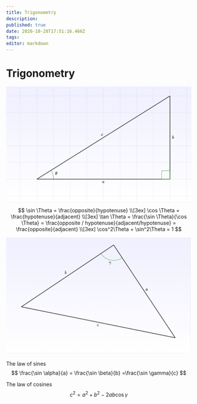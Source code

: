 ```yaml
---
title: Trigonometry
description: 
published: true
date: 2020-10-28T17:51:16.466Z
tags: 
editor: markdown
---
```


# Trigonometry

![right_triangle.png](/right_triangle.png)
$$
\sin \Theta = \frac{opposite}{hypotenuse} 
\\[3ex]
\cos \Theta = \frac{hypotenuse}{adjacent}
\\[3ex]
\tan \Theta = \frac{\sin \Theta}{\cos \Theta} = \frac{opposite / hypotenuse}{adjacent/hypotenuse} = \frac{opposite}{adjacent}
\\[3ex]
\cos^2\Theta + \sin^2\Theta = 1
$$

![triangle_fig.png](/triangle_fig.png)

The law of sines
$$
\frac{\sin \alpha}{a} = \frac{\sin \beta}{b} =\frac{\sin \gamma}{c} 
$$

The law of cosines
$$c^2 = a^2 + b^2 - 2ab\cos\gamma$$

